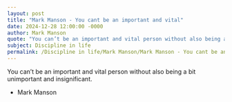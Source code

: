 ```yaml
---
layout: post
title: "Mark Manson - You cant be an important and vital"
date: 2024-12-28 12:00:00 -0000
author: Mark Manson
quote: "You can’t be an important and vital person without also being a bit unimportant and insignificant."
subject: Discipline in life
permalink: /Discipline in life/Mark Manson/Mark Manson - You cant be an important and vital
---
```


You can’t be an important and vital person without also being a bit unimportant and insignificant.

- Mark Manson
